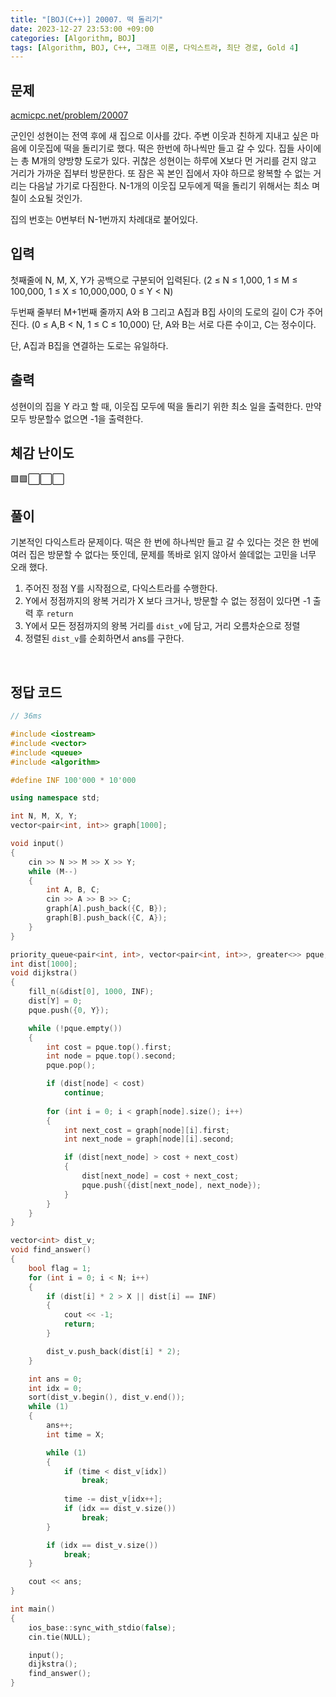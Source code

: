```yaml
---
title: "[BOJ(C++)] 20007. 떡 돌리기"
date: 2023-12-27 23:53:00 +09:00
categories: [Algorithm, BOJ]
tags: [Algorithm, BOJ, C++, 그래프 이론, 다익스트라, 최단 경로, Gold 4]
---
```

## **문제**
[acmicpc.net/problem/20007](https://www.acmicpc.net/problem/20007)
<br>

군인인 성현이는 전역 후에 새 집으로 이사를 갔다. 주변 이웃과 친하게 지내고 싶은 마음에 이웃집에 떡을 돌리기로 했다. 떡은 한번에 하나씩만 들고 갈 수 있다. 집들 사이에는 총 M개의 양방향 도로가 있다. 귀찮은 성현이는 하루에 X보다 먼 거리를 걷지 않고 거리가 가까운 집부터 방문한다. 또 잠은 꼭 본인 집에서 자야 하므로 왕복할 수 없는 거리는 다음날 가기로 다짐한다. N-1개의 이웃집 모두에게 떡을 돌리기 위해서는 최소 며칠이 소요될 것인가.

집의 번호는 0번부터 N-1번까지 차례대로 붙어있다.
<br>

## **입력**
첫째줄에 N, M, X, Y가 공백으로 구분되어 입력된다. (2 ≤ N ≤ 1,000, 1 ≤ M ≤ 100,000, 1 ≤ X ≤ 10,000,000, 0 ≤ Y < N)

두번째 줄부터 M+1번째 줄까지 A와 B 그리고 A집과 B집 사이의 도로의 길이 C가 주어진다. (0 ≤ A,B < N, 1 ≤ C ≤ 10,000) 단, A와 B는 서로 다른 수이고, C는 정수이다.

단, A집과 B집을 연결하는 도로는 유일하다.
<br>

## **출력**
성현이의 집을 Y 라고 할 때, 이웃집 모두에 떡을 돌리기 위한 최소 일을 출력한다. 만약 모두 방문할수 없으면 -1을 출력한다.
<br>

## **체감 난이도**
🟩🟩⬜⬜⬜
<br>

## **풀이**
기본적인 다익스트라 문제이다. 떡은 한 번에 하나씩만 들고 갈 수 있다는 것은 한 번에 여러 집은 방문할 수 없다는 뜻인데, 문제를 똑바로 읽지 않아서 쓸데없는 고민을 너무 오래 했다.

1. 주어진 정점 Y를 시작점으로, 다익스트라를 수행한다.
2. Y에서 정점까지의 왕복 거리가 X 보다 크거나, 방문할 수 없는 정점이 있다면 -1 출력 후 `return`
3. Y에서 모든 정점까지의 왕복 거리를 `dist_v`에 담고, 거리 오름차순으로 정렬
4. 정렬된 `dist_v`를 순회하면서 ans를 구한다.
<br>

## **정답 코드**
```c++
// 36ms

#include <iostream>
#include <vector>
#include <queue>
#include <algorithm>

#define INF 100'000 * 10'000

using namespace std;

int N, M, X, Y;
vector<pair<int, int>> graph[1000];

void input()
{
    cin >> N >> M >> X >> Y;
    while (M--)
    {
        int A, B, C;
        cin >> A >> B >> C;
        graph[A].push_back({C, B});
        graph[B].push_back({C, A});
    }
}

priority_queue<pair<int, int>, vector<pair<int, int>>, greater<>> pque;
int dist[1000];
void dijkstra()
{
    fill_n(&dist[0], 1000, INF);
    dist[Y] = 0;
    pque.push({0, Y});

    while (!pque.empty())
    {
        int cost = pque.top().first;
        int node = pque.top().second;
        pque.pop();

        if (dist[node] < cost)
            continue;
        
        for (int i = 0; i < graph[node].size(); i++)
        {
            int next_cost = graph[node][i].first;
            int next_node = graph[node][i].second;

            if (dist[next_node] > cost + next_cost)
            {
                dist[next_node] = cost + next_cost;
                pque.push({dist[next_node], next_node});
            }
        }
    }
}

vector<int> dist_v;
void find_answer()
{
    bool flag = 1;
    for (int i = 0; i < N; i++)
    {
        if (dist[i] * 2 > X || dist[i] == INF)
        {
            cout << -1;
            return;
        }

        dist_v.push_back(dist[i] * 2);
    }    

    int ans = 0;
    int idx = 0;
    sort(dist_v.begin(), dist_v.end());
    while (1)
    {
        ans++;
        int time = X;

        while (1)
        {
            if (time < dist_v[idx])
                break;
            
            time -= dist_v[idx++];
            if (idx == dist_v.size())
                break;
        }

        if (idx == dist_v.size())
            break;
    }

    cout << ans;
}

int main()
{
    ios_base::sync_with_stdio(false);
    cin.tie(NULL);

    input();
    dijkstra();
    find_answer();
}
```